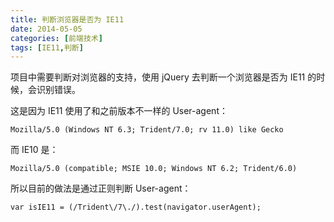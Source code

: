 ```yaml
---
title: 判断浏览器是否为 IE11
date: 2014-05-05
categories: [前端技术]
tags: [IE11,判断]
---
```


项目中需要判断对浏览器的支持，使用 jQuery 去判断一个浏览器是否为 IE11 的时候，会识别错误。

这是因为 IE11 使用了和之前版本不一样的 User-agent：

```
Mozilla/5.0 (Windows NT 6.3; Trident/7.0; rv 11.0) like Gecko
```

而 IE10 是：

```
Mozilla/5.0 (compatible; MSIE 10.0; Windows NT 6.2; Trident/6.0)
```

所以目前的做法是通过正则判断 User-agent：

```
var isIE11 = (/Trident\/7\./).test(navigator.userAgent);
```
